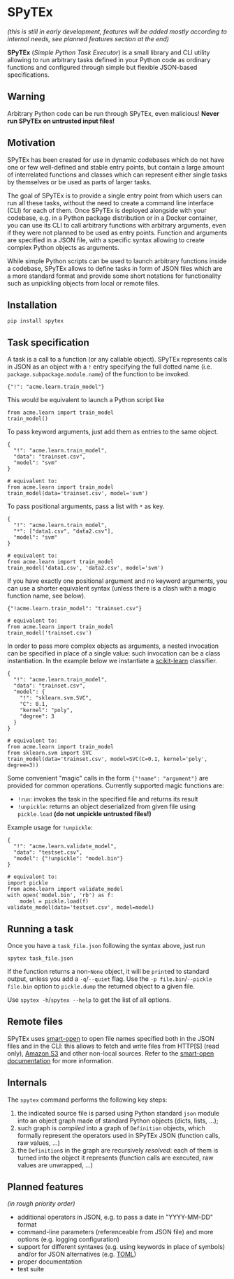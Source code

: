 SPyTEx
======

_(this is still in early development, features will be added mostly according
to internal needs, see planned features section at the end)_

**SPyTEx** (_Simple Python Task Executor_) is a small library and CLI utility
allowing to run arbitrary tasks defined in your Python code as ordinary
functions and configured through simple but flexible JSON-based specifications.

Warning
-------

Arbitrary Python code can be run through SPyTEx, even malicious!
**Never run SPyTEx on untrusted input files!**

Motivation
----------

SPyTEx has been created for use in dynamic codebases which do not have one or
few well-defined and stable entry points, but contain a large amount of
interrelated functions and classes which can represent either single tasks by
themselves or be used as parts of larger tasks.

The goal of SPyTEx is to provide a single entry point from which users can run
all these tasks, without the need to create a command line interface (CLI) for
each of them. Once SPyTEx is deployed alongside with your codebase, e.g. in a
Python package distribution or in a Docker container, you can use its CLI to
call arbitrary functions with arbitrary arguments, even if they were not
planned to be used as entry points. Function and arguments are specified in a
JSON file, with a specific syntax allowing to create complex Python objects as
arguments.

While simple Python scripts can be used to launch arbitrary functions inside a
codebase, SPyTEx allows to define tasks in form of JSON files which are a more
standard format and provide some short notations for functionality such as
unpickling objects from local or remote files.

Installation
------------

```
pip install spytex
```

Task specification
------------------

A task is a call to a function (or any callable object). SPyTEx represents
calls in JSON as an object with a `!` entry specifying the full dotted name
(i.e. `package.subpackage.module.name`) of the function to be invoked.

```
{"!": "acme.learn.train_model"}
```

This would be equivalent to launch a Python script like

```
from acme.learn import train_model
train_model()
```

To pass keyword arguments, just add them as entries to the same object.

```
{
  "!": "acme.learn.train_model",
  "data": "trainset.csv",
  "model": "svm"
}

# equivalent to:
from acme.learn import train_model
train_model(data='trainset.csv', model='svm')
```

To pass positional arguments, pass a list with `*` as key.

```
{
  "!": "acme.learn.train_model",
  "*": ["data1.csv", "data2.csv"],
  "model": "svm"
}

# equivalent to:
from acme.learn import train_model
train_model('data1.csv', 'data2.csv', model='svm')
```

If you have exactly one positional argument and no keyword arguments, you can
use a shorter equivalent syntax (unless there is a clash with a magic function
name, see below).

```
{"!acme.learn.train_model": "trainset.csv"}

# equivalent to:
from acme.learn import train_model
train_model('trainset.csv')
```

In order to pass more complex objects as arguments, a nested invocation can be
specified in place of a single value: such invocation can be a class
instantiation. In the example below we instantiate a [scikit-learn] classifier.

```
{
  "!": "acme.learn.train_model",
  "data": "trainset.csv",
  "model": {
    "!": "sklearn.svm.SVC",
    "C": 0.1,
    "kernel": "poly",
    "degree": 3
  }
}

# equivalent to:
from acme.learn import train_model
from sklearn.svm import SVC
train_model(data='trainset.csv', model=SVC(C=0.1, kernel='poly', degree=3))
```

Some convenient "magic" calls in the form `{"!name": "argument"}` are provided
for common operations. Currently supported magic functions are:

- `!run`: invokes the task in the specified file and returns its result
- `!unpickle`: returns an object deserialized from given file using
  `pickle.load` **(do not unpickle untrusted files!)**

Example usage for `!unpickle`:

```
{
  "!": "acme.learn.validate_model",
  "data": "testset.csv",
  "model": {"!unpickle": "model.bin"}
}

# equivalent to:
import pickle
from acme.learn import validate_model
with open('model.bin', 'rb') as f:
    model = pickle.load(f)
validate_model(data='testset.csv', model=model)
```

Running a task
--------------

Once you have a `task_file.json` following the syntax above, just run

```
spytex task_file.json
```

If the function returns a non-`None` object, it will be `print`ed to standard
output, unless you add a `-q`/`--quiet` flag. Use the `-p file.bin`/`--pickle
file.bin` option to `pickle.dump` the returned object to a given file.

Use `spytex -h`/`spytex --help` to get the list of all options.

Remote files
------------

SPyTEx uses [smart-open] to open file names specified both in the JSON files
and in the CLI: this allows to fetch and write files from HTTP[S] (read only),
[Amazon S3] and other non-local sources. Refer to the
[smart-open documentation][smart-open] for more information.

Internals
---------

The `spytex` command performs the following key steps:

1. the indicated source file is parsed using Python standard `json` module into
   an object graph made of standard Python objects (dicts, lists, ...);
2. such graph is _compiled_ into a graph of `Definition` objects, which
   formally represent the operators used in SPyTEx JSON (function calls, raw
   values, ...)
3. the `Definition`s in the graph are recursively _resolved_: each of them is
   turned into the object it represents (function calls are executed, raw
   values are unwrapped, ...)

Planned features
----------------

_(in rough priority order)_

- additional operators in JSON, e.g. to pass a date in "YYYY-MM-DD" format
- command-line parameters (referenceable from JSON file) and more options (e.g.
  logging configuration)
- support for different syntaxes (e.g. using keywords in place of symbols)
  and/or for JSON alternatives (e.g. [TOML])
- proper documentation
- test suite

[scikit-learn]: https://scikit-learn.org/
[smart-open]: https://pypi.org/project/smart-open/
[Amazon S3]: https://aws.amazon.com/s3/
[TOML]: https://github.com/toml-lang/toml
